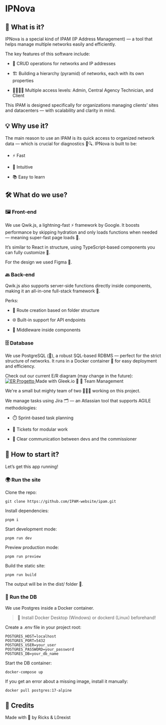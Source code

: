 # IPNova
## 🧐 What is it?

IPNova is a special kind of IPAM (IP Address Management) — a tool that helps manage multiple networks easily and efficiently.

The key features of this software include:

+ 🔄 CRUD operations for networks and IP addresses

+ 🏗️ Building a hierarchy (pyramid) of networks, each with its own properties

+ 👨‍💼👩‍💼 Multiple access levels: Admin, Central Agency Technician, and Client

This IPAM is designed specifically for organizations managing clients’ sites and datacenters — with scalability and clarity in mind.

## 💡 Why use it?

The main reason to use an IPAM is its quick access to organized network data — which is crucial for diagnostics 🧠🔍.
IPNova is built to be:

+ ⚡ Fast

+ 🧭 Intuitive

+ 📚 Easy to learn

## 🛠️ What do we use?

### 🖼️ Front-end

We use Qwik.js, a lightning-fast ⚡ framework by Google.
It boosts performance by skipping hydration and only loads functions when needed — meaning super-fast page loads 🚀.

It’s similar to React in structure, using TypeScript-based components you can fully customize 🧩.

For the design we used Figma 🎨.

### 🔙 Back-end

Qwik.js also supports server-side functions directly inside components, making it an all-in-one full-stack framework 🧰.

Perks:

+ 🧬 Route creation based on folder structure

+ 🌐 Built-in support for API endpoints

+ 🧱 Middleware inside components

### 🗄️ Database

We use PostgreSQL (🦖), a robust SQL-based RDBMS — perfect for the strict structure of networks.
It runs in a Docker container 🐳 for easy deployment and efficiency.

Check out our current E/R diagram (may change in the future):
<a href="https://app.gleek.io/diagrams/yI5le9oWea5QbPatlvAIKg" target="_blank"> <img src="https://sketchertest.blob.core.windows.net/previewimages/yI5le9oWea5QbPatlvAIKg.png" alt="ER Progetto" title="ER Progetto" /> </a>
Made with Gleek.io 🧩
🤝 Team Management

We're a small but mighty team of two 💪👨‍💻 working on this project.

We manage tasks using Jira 🗂️ — an Atlassian tool that supports AGILE methodologies:

+ ⏱️ Sprint-based task planning

+ 🎫 Tickets for modular work

+ 👥 Clear communication between devs and the commissioner

## 🚀 How to start it?

Let’s get this app running!
### 🌍 Run the site

Clone the repo:
```shell
git clone https://github.com/IPAM-website/ipam.git
```

Install dependencies:
```shell
pnpm i
```
Start development mode:
```shell
pnpm run dev
```
Preview production mode:
```shell
pnpm run preview
```
Build the static site:
```shell
pnpm run build
```
The output will be in the dist/ folder 📁.

### 🐘 Run the DB

We use Postgres inside a Docker container.
>🔧 Install Docker Desktop (Windows) or dockerd (Linux) beforehand!

Create a .env file in your project root:
```env
POSTGRES_HOST=localhost
POSTGRES_PORT=5432
POSTGRES_USER=your_user
POSTGRES_PASSWORD=your_password
POSTGRES_DB=your_db_name
```
Start the DB container:
```shell
docker-compose up
```
If you get an error about a missing image, install it manually:
```shell
docker pull postgres:17-alpine
```
## 🙌 Credits

Made with 💙 by Ricks & L0rexist
